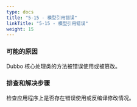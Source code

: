 ```yaml
---
type: docs
title: "5-15 - 模型引用错误"
linkTitle: "5-15 - 模型引用错误"
weight: 15
---
```


### 可能的原因

Dubbo 核心处理类的方法被错误使用或被篡改。

### 排查和解决步骤

检查应用程序上是否存在错误使用或反编译修改情况。

